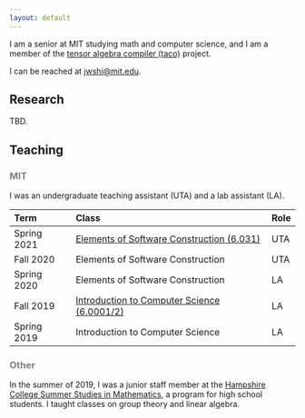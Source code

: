 ```yaml
---
layout: default
---
```


I am a senior at MIT studying math and computer science, and I am a member of the [tensor algebra compiler (taco)](http://tensor-compiler.org/) project.

I can be reached at <jwshi@mit.edu>. 

## Research

TBD.

## Teaching

### <span style="color:gray">MIT</span>

I was an undergraduate teaching assistant (UTA) and a lab assistant (LA).

| Term | Class | Role |
|:---|:--- |:---|
| Spring 2021 | [Elements of Software Construction (6.031)](https://web.mit.edu/6.031) | UTA | 
| Fall 2020   | Elements of Software Construction | UTA | 
| Spring 2020 | Elements of Software Construction | LA  | 
| Fall 2019   | [Introduction to Computer Science (6.0001/2)](https://sicp-s1.mit.edu/) | LA | 
| Spring 2019 | Introduction to Computer Science | LA |


### <span style="color:gray">Other</span>

In the summer of 2019, I was a junior staff member at the [Hampshire College Summer Studies in Mathematics](https://hcssim.org/), a program for high school students. I taught classes on group theory and linear algebra.
